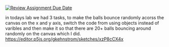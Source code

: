 [![Review Assignment Due Date](https://classroom.github.com/assets/deadline-readme-button-24ddc0f5d75046c5622901739e7c5dd533143b0c8e959d652212380cedb1ea36.svg)](https://classroom.github.com/a/xr2RtvyI)


in todays lab we had 3 tasks, to make the balls bounce randomly acorss the canvas on the x and y axis, switch the code from using objects instead of varibles and then make it so that there are 20+ balls bouncing around randomly on the canvas which I did. 
https://editor.p5js.org/gkehnstrom/sketches/xzP8cCX4x
